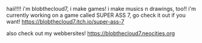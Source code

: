 haii!!!!
i'm blobthecloud7, i make games!
i make musics n drawings, too!!
i'm currently working on a game called SUPER ASS 7, go check it out if you want! https://blobthecloud7.itch.io/super-ass-7

also check out my webbersites! https://blobthecloud7.neocities.org
